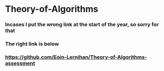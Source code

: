 # Theory-of-Algorithms
### Incases I put the wrong link at the start of the year, so sorry for that
### The right link is below
### https://github.com/Eoin-Lernihan/Theory-of-Algorithms-assessment
